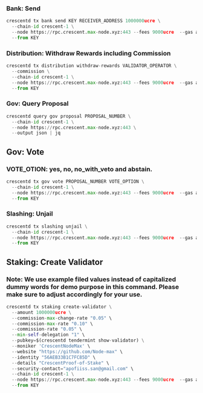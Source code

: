 ### Bank: Send
```python
crescentd tx bank send KEY RECEIVER_ADDRESS 1000000ucre \
  --chain-id crescent-1 \
  --node https://rpc.crescent.max-node.xyz:443 --fees 9000ucre  --gas auto --gas-adjustment 1.5 \
  --from KEY
  ```
### Distribution: Withdraw Rewards including Commission
```python
crescentd tx distribution withdraw-rewards VALIDATOR_OPERATOR \
  --commission \
  --chain-id crescent-1 \
  --node https://rpc.crescent.max-node.xyz:443 --fees 9000ucre  --gas auto --gas-adjustment 1.5 \
  --from KEY
  ```
### Gov: Query Proposal
```python
crescentd query gov proposal PROPOSAL_NUMBER \
  --chain-id crescent-1 \
  --node https://rpc.crescent.max-node.xyz:443 \
  --output json | jq
  ```
## Gov: Vote
### VOTE_OTION: yes, no, no_with_veto and abstain.
```python
crescentd tx gov vote PROPOSAL_NUMBER VOTE_OPTION \
  --chain-id crescent-1 \
  --node https://rpc.crescent.max-node.xyz:443 --fees 9000ucre  --gas auto --gas-adjustment 1.5 \
  --from KEY
  ```
### Slashing: Unjail
```python
crescentd tx slashing unjail \
  --chain-id crescent-1 \
  --node https://rpc.crescent.max-node.xyz:443 --fees 9000ucre  --gas auto --gas-adjustment 1.5 \
  --from KEY
  ```
## Staking: Create Validator

### Note: We use example filed values instead of capitalized dummy words for demo purpose in this command. Please make sure to adjust accordingly for your use.
```python
crescentd tx staking create-validator \
  --amount 1000000ucre \
  --commission-max-change-rate "0.05" \
  --commission-max-rate "0.10" \
  --commission-rate "0.05" \
  --min-self-delegation "1" \
  --pubkey=$(crescentd tendermint show-validator) \
  --moniker 'CrescentNodeMax' \
  --website "https://github.com/Node-max" \
  --identity "56AEB33B1C7FC85D" \
  --details "CrescentProof-of-Stake" \
  --security-contact="apofiiss.san@gmail.com" \
  --chain-id crescent-1 \
  --node https://rpc.crescent.max-node.xyz:443 --fees 9000ucre  --gas auto --gas-adjustment 1.5 \
  --from KEY
  ```

